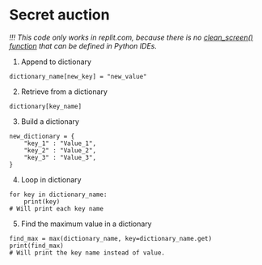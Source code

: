 # Secret auction
_!!! This code only works in replit.com, because there is no [clean_screen() function](https://www.py4u.net/discuss/236233) that can be defined in Python IDEs._

1. Append to dictionary
```commandline
dictionary_name[new_key] = "new_value"
```
2. Retrieve from a dictionary
```commandline
dictionary[key_name]
```
3. Build a dictionary
```commandline
new_dictionary = {
    "key_1" : "Value_1",
    "key_2" : "Value_2",
    "key_3" : "Value_3",
}
```
4. Loop in dictionary
```commandline
for key in dictionary_name:
    print(key)
# Will print each key name
```

5. Find the maximum value in a dictionary
```commandline
find_max = max(dictionary_name, key=dictionary_name.get)
print(find_max)
# Will print the key name instead of value.
```